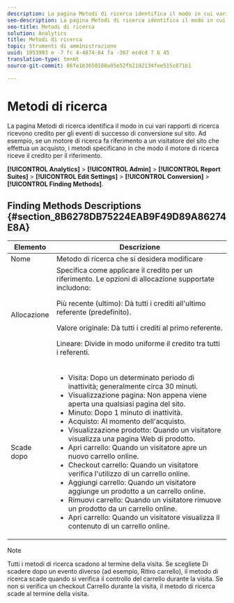 ```yaml
---
description: La pagina Metodi di ricerca identifica il modo in cui vari rapporti di ricerca ricevono credito per gli eventi di successo di conversione sul sito. Ad esempio, se un motore di ricerca fa riferimento a un visitatore del sito che effettua un acquisto, i metodi specificano in che modo il motore di ricerca riceve il credito per il riferimento.
seo-description: La pagina Metodi di ricerca identifica il modo in cui vari rapporti di ricerca ricevono credito per gli eventi di successo di conversione sul sito. Ad esempio, se un motore di ricerca fa riferimento a un visitatore del sito che effettua un acquisto, i metodi specificano in che modo il motore di ricerca riceve il credito per il riferimento.
seo-title: Metodi di ricerca
solution: Analytics
title: Metodi di ricerca
topic: Strumenti di amministrazione
uuid: 1053993 e -7 fc 4-4874-84 fa -367 ecdcd 7 b 45
translation-type: tm+mt
source-git-commit: 86fe1b3650100a05e52fb2102134fee515c871b1

---
```



# Metodi di ricerca

La pagina Metodi di ricerca identifica il modo in cui vari rapporti di ricerca ricevono credito per gli eventi di successo di conversione sul sito. Ad esempio, se un motore di ricerca fa riferimento a un visitatore del sito che effettua un acquisto, i metodi specificano in che modo il motore di ricerca riceve il credito per il riferimento.

**[!UICONTROL Analytics]** &gt; **[!UICONTROL Admin]** &gt; **[!UICONTROL Report Suites]** &gt; **[!UICONTROL Edit Settings]** &gt; **[!UICONTROL Conversion]** &gt; **[!UICONTROL Finding Methods]**.

## Finding Methods Descriptions {#section_8B6278DB75224EAB9F49D89A86274E8A}

<table id="table_8ABC1C9BD63F419082E4C4C69E401526"> 
 <thead> 
  <tr> 
   <th colname="col1" class="entry"> Elemento </th> 
   <th colname="col2" class="entry"> Descrizione </th> 
  </tr> 
 </thead>
 <tbody> 
  <tr> 
   <td colname="col1"> Nome </td> 
   <td colname="col2"> Metodo di ricerca che si desidera modificare </td> 
  </tr> 
  <tr> 
   <td colname="col1"> Allocazione </td> 
   <td colname="col2"> Specifica come applicare il credito per un riferimento. Le opzioni di allocazione supportate includono: <p> <span class="uicontrol"> Più recente (ultimo): </span> Dà tutti i crediti all'ultimo referente (predefinito). </p> <p> <span class="uicontrol"> Valore originale: </span> Dà tutti i crediti al primo referente. </p> <p> <span class="uicontrol"> Lineare: </span>Divide in modo uniforme il credito tra tutti i referenti. </p> </td> 
  </tr> 
  <tr> 
   <td colname="col1"> Scade dopo </td> 
   <td colname="col2"> 
    <ul id="ul_95EB224CAD164E9997B148E08AFA5F9B"> 
     <li id="li_C240460C21E14AA498D2EA62B9354710"> <span class="uicontrol"> Visita: </span> Dopo un determinato periodo di inattività; generalmente circa 30 minuti. </li> 
     <li id="li_A3AE5438919E44B68DF99BEEA60C44EE"> <span class="uicontrol"> Visualizzazione pagina: </span> Non appena viene aperta una qualsiasi pagina del sito. </li> 
     <li id="li_D5E20FEF313E4C5B99E7097CA175761A"> <span class="uicontrol"> Minuto: </span> Dopo 1 minuto di inattività. </li> 
     <li id="li_7315AA3EDDBB47A2BEA3C173881378A1"> <span class="uicontrol"> Acquisto: </span> Al momento dell'acquisto. </li> 
     <li id="li_C0CF07581654472C9C9EC944E6F18164"> <span class="uicontrol"> Visualizzazione prodotto: </span> Quando un visitatore visualizza una pagina Web di prodotto. </li> 
     <li id="li_A1B04065150B407491D2EC78EC0DBDF5"> <span class="uicontrol"> Apri carrello: </span> Quando un visitatore apre un nuovo carrello online. </li> 
     <li id="li_2AA50C6B9CB14500B67909CDF2AA700C"> <span class="uicontrol"> Checkout carrello: </span> Quando un visitatore verifica l'utilizzo di un carrello online. </li> 
     <li id="li_F58CE6FB8DCE4BE4927FFCB35A6D8E31"> <span class="uicontrol"> Aggiungi carrello: </span> Quando un visitatore aggiunge un prodotto a un carrello online. </li> 
     <li id="li_AD7C846F46604FC48E0919ACB7515E14"> <span class="uicontrol"> Rimuovi carrello: </span> Quando un visitatore rimuove un prodotto da un carrello online. </li> 
     <li id="li_EB66E0563F564C9F985BE922DABD0A56"> <span class="uicontrol"> Apri carrello: </span> Quando un visitatore visualizza il contenuto di un carrello online. </li> 
    </ul> </td> 
  </tr> 
 </tbody> 
</table>

>[!NOTE]
>
>Tutti i metodi di ricerca scadono al termine della visita. Se scegliete Di scadere dopo un evento diverso (ad esempio, Ritiro carrello), il metodo di ricerca scade quando si verifica il controllo del carrello durante la visita. Se non si verifica un checkout Carrello durante la visita, il metodo di ricerca scade al termine della visita.

